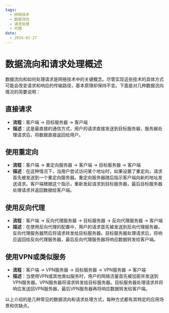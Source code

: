 ```yaml
---
tags:
  - 网络技术
  - 数据流向
  - 请求处理
  - 代理
date:
  - 2024-02-27
---
```


# 数据流向和请求处理概述

数据流向和如何处理请求是网络技术中的关键概念。尽管实现这些技术的具体方式可能会改变请求和响应的传输路径，基本原理却保持不变。下面是对几种数据流向情况的简要说明：

## 直接请求

- **流程**：客户端 -> 目标服务器 -> 客户端
- **描述**：这是最直接的通信方式，用户的请求直接发送到目标服务器，服务器处理请求后，将数据直接返回给用户。

## 使用重定向

- **流程**：客户端 -> 重定向服务器 -> 客户端 -> 目标服务器 -> 客户端
- **描述**：在这种情况下，当用户尝试访问某个地址时，如果设置了重定向，请求首先被发送到一个重定向服务器。重定向服务器随后指示客户端向新的地址发送请求。客户端根据这个指示，重新发起请求到目标服务器，最后目标服务器处理请求并返回数据给客户端。

## 使用反向代理

- **流程**：客户端 -> 反向代理服务器 -> 目标服务器 -> 反向代理服务器 -> 客户端
- **描述**：在使用反向代理的配置中，用户的请求首先被发送到反向代理服务器。反向代理服务器然后将请求转发给目标服务器。目标服务器处理请求后，将响应返回给反向代理服务器，最后反向代理服务器将响应数据转发给客户端。

## 使用VPN或类似服务

- **流程**：客户端 -> VPN服务器 -> 目标服务器 -> VPN服务器 -> 客户端
- **描述**：当使用VPN或其他类似服务时，用户的网络流量首先被加密并发送到VPN服务器。VPN服务器将请求转发给目标服务器。目标服务器处理请求并将响应发送回VPN服务器，最后VPN服务器再将响应数据转发给客户端。

以上介绍的是几种常见的数据流向和请求处理方式，每种方式都有其特定的应用场景和优缺点。
